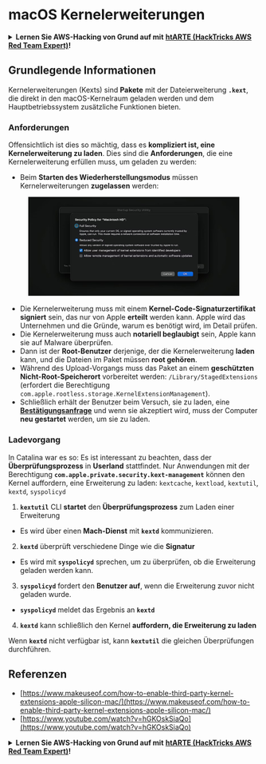 # macOS Kernelerweiterungen

<details>

<summary><strong>Lernen Sie AWS-Hacking von Grund auf mit</strong> <a href="https://training.hacktricks.xyz/courses/arte"><strong>htARTE (HackTricks AWS Red Team Expert)</strong></a><strong>!</strong></summary>

* Arbeiten Sie in einem **Cybersecurity-Unternehmen**? Möchten Sie Ihr Unternehmen auf HackTricks bewerben? Oder möchten Sie Zugriff auf die **neueste Version von PEASS oder HackTricks als PDF herunterladen**? Schauen Sie sich die [**ABONNEMENTPLÄNE**](https://github.com/sponsors/carlospolop) an!
* Entdecken Sie [**The PEASS Family**](https://opensea.io/collection/the-peass-family), unsere exklusive Sammlung von [**NFTs**](https://opensea.io/collection/the-peass-family)
* Holen Sie sich das [**offizielle PEASS und HackTricks Merch**](https://peass.creator-spring.com)
* **Treten Sie der** [**💬**](https://emojipedia.org/speech-balloon/) **Discord-Gruppe** oder der [**Telegram-Gruppe**](https://t.me/peass) bei oder **folgen Sie mir** auf **Twitter** 🐦[**@carlospolopm**](https://twitter.com/hacktricks\_live).
* **Teilen Sie Ihre Hacking-Tricks, indem Sie einen PR an das** [**hacktricks repo**](https://github.com/carlospolop/hacktricks) **und das** [**hacktricks-cloud repo**](https://github.com/carlospolop/hacktricks-cloud) **senden**.

</details>

## Grundlegende Informationen

Kernelerweiterungen (Kexts) sind **Pakete** mit der Dateierweiterung **`.kext`**, die direkt in den macOS-Kernelraum geladen werden und dem Hauptbetriebssystem zusätzliche Funktionen bieten.

### Anforderungen

Offensichtlich ist dies so mächtig, dass es **kompliziert ist, eine Kernelerweiterung zu laden**. Dies sind die **Anforderungen**, die eine Kernelerweiterung erfüllen muss, um geladen zu werden:

* Beim **Starten des Wiederherstellungsmodus** müssen Kernelerweiterungen **zugelassen** werden:

<figure><img src="../../../.gitbook/assets/image (2) (1) (1) (1) (1) (1) (1) (1) (1) (1) (1) (1) (1) (1) (1).png" alt=""><figcaption></figcaption></figure>

* Die Kernelerweiterung muss mit einem **Kernel-Code-Signaturzertifikat signiert** sein, das nur von Apple **erteilt** werden kann. Apple wird das Unternehmen und die Gründe, warum es benötigt wird, im Detail prüfen.
* Die Kernelerweiterung muss auch **notariell beglaubigt** sein, Apple kann sie auf Malware überprüfen.
* Dann ist der **Root-Benutzer** derjenige, der die Kernelerweiterung **laden** kann, und die Dateien im Paket müssen **root gehören**.
* Während des Upload-Vorgangs muss das Paket an einem **geschützten Nicht-Root-Speicherort** vorbereitet werden: `/Library/StagedExtensions` (erfordert die Berechtigung `com.apple.rootless.storage.KernelExtensionManagement`).
* Schließlich erhält der Benutzer beim Versuch, sie zu laden, eine [**Bestätigungsanfrage**](https://developer.apple.com/library/archive/technotes/tn2459/\_index.html) und wenn sie akzeptiert wird, muss der Computer **neu gestartet** werden, um sie zu laden.

### Ladevorgang

In Catalina war es so: Es ist interessant zu beachten, dass der **Überprüfungsprozess** in **Userland** stattfindet. Nur Anwendungen mit der Berechtigung **`com.apple.private.security.kext-management`** können den Kernel auffordern, eine Erweiterung zu laden: `kextcache`, `kextload`, `kextutil`, `kextd`, `syspolicyd`

1. **`kextutil`** CLI **startet** den **Überprüfungsprozess** zum Laden einer Erweiterung
* Es wird über einen **Mach-Dienst** mit **`kextd`** kommunizieren.
2. **`kextd`** überprüft verschiedene Dinge wie die **Signatur**
* Es wird mit **`syspolicyd`** sprechen, um zu überprüfen, ob die Erweiterung geladen werden kann.
3. **`syspolicyd`** fordert den **Benutzer auf**, wenn die Erweiterung zuvor nicht geladen wurde.
* **`syspolicyd`** meldet das Ergebnis an **`kextd`**
4. **`kextd`** kann schließlich den Kernel **auffordern, die Erweiterung zu laden**

Wenn **`kextd`** nicht verfügbar ist, kann **`kextutil`** die gleichen Überprüfungen durchführen.

## Referenzen

* [https://www.makeuseof.com/how-to-enable-third-party-kernel-extensions-apple-silicon-mac/](https://www.makeuseof.com/how-to-enable-third-party-kernel-extensions-apple-silicon-mac/)
* [https://www.youtube.com/watch?v=hGKOskSiaQo](https://www.youtube.com/watch?v=hGKOskSiaQo)

<details>

<summary><strong>Lernen Sie AWS-Hacking von Grund auf mit</strong> <a href="https://training.hacktricks.xyz/courses/arte"><strong>htARTE (HackTricks AWS Red Team Expert)</strong></a><strong>!</strong></summary>

* Arbeiten Sie in einem **Cybersecurity-Unternehmen**? Möchten Sie Ihr Unternehmen auf HackTricks bewerben? Oder möchten Sie Zugriff auf die **neueste Version von PEASS oder HackTricks als PDF herunterladen**? Schauen Sie sich die [**ABONNEMENTPLÄNE**](https://github.com/sponsors/carlospolop) an!
* Entdecken Sie [**The PEASS Family**](https://opensea.io/collection/the-peass-family), unsere exklusive Sammlung von [**NFTs**](https://opensea.io/collection/the-peass-family)
* Holen Sie sich das [**offizielle PEASS und HackTricks Merch**](https://peass.creator-spring.com)
* **Treten Sie der** [**💬**](https://emojipedia.org/speech-balloon/) **Discord-Gruppe** oder der [**Telegram-Gruppe**](https://t.me/peass) bei oder **folgen Sie mir** auf **Twitter** 🐦[**@carlospolopm**](https://twitter.com/hacktricks\_live).
* **Teilen Sie Ihre Hacking-Tricks, indem Sie einen PR an das** [**hacktricks repo**](https://github.com/carlospolop/hacktricks) **und das** [**hacktricks-cloud repo**](https://github.com/carlospolop/hacktricks-cloud) **senden**.

</details>

